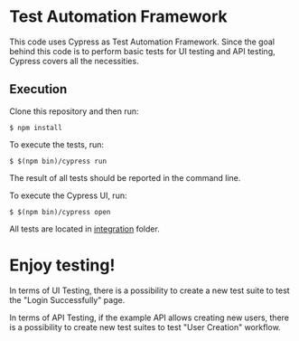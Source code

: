 # Test Automation Framework
This code uses Cypress as Test Automation Framework. Since the goal behind this code is to perform basic tests for UI testing and API testing, Cypress covers all the necessities.

## Execution
Clone this repository and then run:

`$ npm install`

To execute the tests, run:

`$ $(npm bin)/cypress run`

The result of all tests should be reported in the command line.

To execute the Cypress UI, run:

`$ $(npm bin)/cypress open`

All tests are located in [integration](/cypress/integration) folder.

# Enjoy testing!
In terms of UI Testing, there is a possibility to create a new test suite to test the "Login Successfully" page.

In terms of API Testing, if the example API allows creating new users, there is a possibility to create new test suites to test "User Creation" workflow.